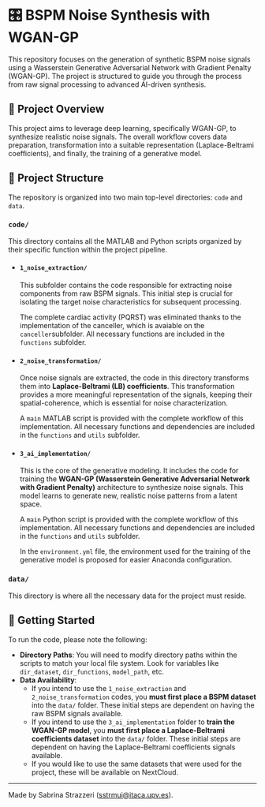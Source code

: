 # 🎛️ BSPM Noise Synthesis with WGAN-GP

This repository focuses on the generation of synthetic BSPM noise signals using a Wasserstein Generative Adversarial Network with Gradient Penalty (WGAN-GP). The project is structured to guide you through the process from raw signal processing to advanced AI-driven synthesis.

## 🚀 Project Overview

This project aims to leverage deep learning, specifically WGAN-GP, to synthesize realistic noise signals. The overall workflow covers data preparation, transformation into a suitable representation (Laplace-Beltrami coefficients), and finally, the training of a generative model.

## 📁 Project Structure

The repository is organized into two main top-level directories: `code` and `data`.

### `code/`
This directory contains all the MATLAB and Python scripts organized by their specific function within the project pipeline.

* #### `1_noise_extraction/` 
    This subfolder contains the code responsible for extracting noise components from raw BSPM signals. This initial step is crucial for isolating the target noise characteristics for subsequent processing. 

    The complete cardiac activity (PQRST) was eliminated thanks to the implementation of the canceller, which is avaiable on the `canceller`subfolder. All necessary functions are included in the `functions` subfolder. 

* #### `2_noise_transformation/` 
    Once noise signals are extracted, the code in this directory transforms them into **Laplace-Beltrami (LB) coefficients**. This transformation provides a more meaningful representation of the signals, keeping their spatial-coherence, which is essential for noise characterization. 

    A `main` MATLAB script is provided with the complete workflow of this implementation. All necessary functions and dependencies are included in the `functions` and `utils` subfolder. 

* #### `3_ai_implementation/` 
    This is the core of the generative modeling. It includes the code for training the **WGAN-GP (Wasserstein Generative Adversarial Network with Gradient Penalty)** architecture to synthesize noise signals. This model learns to generate new, realistic noise patterns from a latent space.

    A `main` Python script is provided with the complete workflow of this implementation. All necessary functions and dependencies are included in the `functions` and `utils` subfolder. 

    In the ``environment.yml`` file, the environment used for the training of the generative model is proposed for easier Anaconda configuration. 


### `data/`
This directory is where all the necessary data for the project must reside. 



## 🏁 Getting Started

To run the code, please note the following:

* **Directory Paths**: You will need to modify directory paths within the scripts to match your local file system. Look for variables like `dir_dataset`, `dir_functions`, `model_path`, etc.
* **Data Availability**:
    * If you intend to use the `1_noise_extraction` and `2_noise_transformation` codes, you **must first place a BSPM dataset** into the `data/` folder. These initial steps are dependent on having the raw BSPM signals available.
    * If you intend to use the `3_ai_implementation` folder to  **train the WGAN-GP model**, you **must first place a Laplace-Beltrami coefficients dataset** into the `data/` folder. These initial steps are dependent on having the Laplace-Beltrami coefficients signals available.
    * If you would like to use the same datasets that were used for the project, these will be available on NextCloud. 



---
Made by Sabrina Strazzeri (sstrmui@itaca.upv.es).